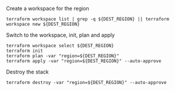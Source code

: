 Create a workspace for the region

```
terraform workspace list | grep -q ${DEST_REGION} || terraform workspace new ${DEST_REGION}
```

Switch to the workspace, init, plan and apply

```
terraform workspace select ${DEST_REGION}
terraform init
terraform plan -var "region=${DEST_REGION}"
terraform apply -var "region=${DEST_REGION}" --auto-approve
```

Destroy the stack

```
terraform destroy -var "region=${DEST_REGION}" --auto-approve
```